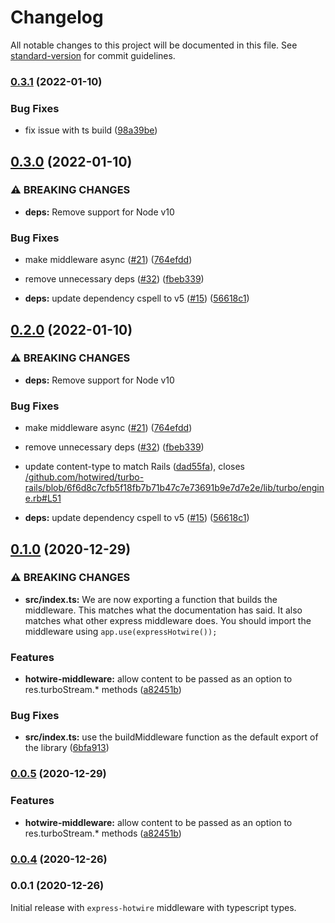 # Changelog

All notable changes to this project will be documented in this file. See [standard-version](https://github.com/conventional-changelog/standard-version) for commit guidelines.

### [0.3.1](https://github.com/deriegle/express-hotwire/compare/v0.3.0...v0.3.1) (2022-01-10)


### Bug Fixes

* fix issue with ts build ([98a39be](https://github.com/deriegle/express-hotwire/commit/98a39be784ea9e25fcc99909a884bf9fb536c356))

## [0.3.0](https://github.com/deriegle/express-hotwire/compare/v0.1.0...v0.3.0) (2022-01-10)


### ⚠ BREAKING CHANGES

* **deps:** Remove support for Node v10

### Bug Fixes

* make middleware async ([#21](https://github.com/deriegle/express-hotwire/issues/21)) ([764efdd](https://github.com/deriegle/express-hotwire/commit/764efdd06ff182c7487fc665ca7cec97e60da3ba))
* remove unnecessary deps ([#32](https://github.com/deriegle/express-hotwire/issues/32)) ([fbeb339](https://github.com/deriegle/express-hotwire/commit/fbeb339d93a0f07b60b40ab74435f1641d3a2665))


* **deps:** update dependency cspell to v5 ([#15](https://github.com/deriegle/express-hotwire/issues/15)) ([56618c1](https://github.com/deriegle/express-hotwire/commit/56618c1fbec8357af34e198c3855dbb7ed5d861b))

## [0.2.0](https://github.com/deriegle/express-hotwire/compare/v0.1.0...v0.2.0) (2022-01-10)


### ⚠ BREAKING CHANGES

* **deps:** Remove support for Node v10

### Bug Fixes

* make middleware async ([#21](https://github.com/deriegle/express-hotwire/issues/21)) ([764efdd](https://github.com/deriegle/express-hotwire/commit/764efdd06ff182c7487fc665ca7cec97e60da3ba))
* remove unnecessary deps ([#32](https://github.com/deriegle/express-hotwire/issues/32)) ([fbeb339](https://github.com/deriegle/express-hotwire/commit/fbeb339d93a0f07b60b40ab74435f1641d3a2665))
* update content-type to match Rails ([dad55fa](https://github.com/deriegle/express-hotwire/commit/dad55fac202dfa25e1ec01fac620bed56b6fd874)), closes [/github.com/hotwired/turbo-rails/blob/6f6d8c7cfb5f18fb7b71b47c7e73691b9e7d7e2e/lib/turbo/engine.rb#L51](https://github.com/deriegle//github.com/hotwired/turbo-rails/blob/6f6d8c7cfb5f18fb7b71b47c7e73691b9e7d7e2e/lib/turbo/engine.rb/issues/L51)


* **deps:** update dependency cspell to v5 ([#15](https://github.com/deriegle/express-hotwire/issues/15)) ([56618c1](https://github.com/deriegle/express-hotwire/commit/56618c1fbec8357af34e198c3855dbb7ed5d861b))

## [0.1.0](https://github.com/deriegle/express-hotwire/compare/v0.0.4...v0.1.0) (2020-12-29)

### ⚠ BREAKING CHANGES

- **src/index.ts:** We are now exporting a function that builds the middleware. This matches what the
  documentation has said. It also matches what other express middleware does. You should import the
  middleware using `app.use(expressHotwire());`

### Features

- **hotwire-middleware:** allow content to be passed as an option to res.turboStream.\* methods ([a82451b](https://github.com/deriegle/express-hotwire/commit/a82451b9a90aab56f73ca89dcd9ccc9e4acf0cb2))

### Bug Fixes

- **src/index.ts:** use the buildMiddleware function as the default export of the library ([6bfa913](https://github.com/deriegle/express-hotwire/commit/6bfa913294af744ab6792345dd5e004bb310845b))

### [0.0.5](https://github.com/deriegle/express-hotwire/compare/v0.0.4...v0.0.5) (2020-12-29)

### Features

- **hotwire-middleware:** allow content to be passed as an option to res.turboStream.\* methods ([a82451b](https://github.com/deriegle/express-hotwire/commit/a82451b9a90aab56f73ca89dcd9ccc9e4acf0cb2))

### [0.0.4](https://github.com/deriegle/express-hotwire/compare/v0.0.1...v0.0.4) (2020-12-26)

### 0.0.1 (2020-12-26)

Initial release with `express-hotwire` middleware with typescript types.
